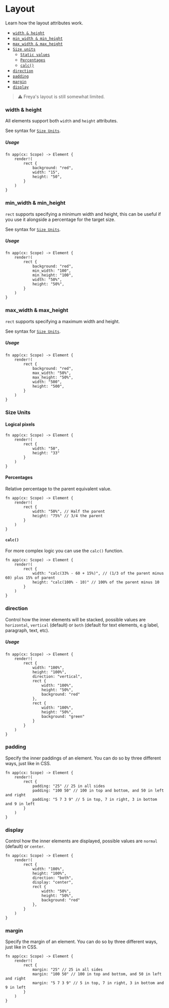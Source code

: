 # Layout

Learn how the layout attributes work.

- [`width & height`](#width_&_height)
- [`min_width & min_height`](#min_width_&_min_height)
- [`max_width & max_height`](#max_width_&_max_height)
- [`Size units`](#size_units)
  - [`Static values`](#static-values)
  - [`Percentages`](#percentages)
  - [`calc()`](#calc)
- [`direction`](#direction)
- [`padding`](#padding)
- [`margin`](#margin)
- [`display`](#display)

> ⚠️ Freya's layout is still somewhat limited.

### width & height
All elements support both `width` and `height` attributes.

See syntax for [`Size Units`](#size-units).

##### Usage

```rust, no_run
fn app(cx: Scope) -> Element {
    render!(
        rect {
            background: "red",
            width: "15",
            height: "50",
        }
    )
}
```

### min_width & min_height

`rect` supports specifying a minimum width and height, this can be useful if you use it alongside a percentage for the target size.

See syntax for [`Size Units`](#size-units).

##### Usage

```rust, no_run
fn app(cx: Scope) -> Element {
    render!(
        rect {
            background: "red",
            min_width: "100",
            min_height: "100",
            width: "50%",
            height: "50%",
        }
    )
}
```

### max_width & max_height

`rect` supports specifying a maximum width and height.

See syntax for [`Size Units`](#size-units).

##### Usage

```rust, no_run
fn app(cx: Scope) -> Element {
    render!(
        rect {
            background: "red",
            max_width: "50%",
            max_height: "50%",
            width: "500",
            height: "500",
        }
    )
}
```

### Size Units

#### Logical pixels

```rust, no_run
fn app(cx: Scope) -> Element {
    render!(
        rect {
            width: "50",
            height: "33"
        }
    )
}
```

#### Percentages
Relative percentage to the parent equivalent value.

```rust, no_run
fn app(cx: Scope) -> Element {
    render!(
        rect {
            width: "50%", // Half the parent
            height: "75%" // 3/4 the parent
        }
    )
}
```

#### `calc()`

For more complex logic you can use the `calc()` function.

```rust, no_run
fn app(cx: Scope) -> Element {
    render!(
        rect {
            width: "calc(33% - 60 + 15%)", // (1/3 of the parent minus 60) plus 15% of parent
            height: "calc(100% - 10)" // 100% of the parent minus 10
        }
    )
}
```

### direction

Control how the inner elements will be stacked, possible values are `horizontal`, `vertical` (default) or `both` (default for text elements, e.g label, paragraph, text, etc).

##### Usage

```rust, no_run
fn app(cx: Scope) -> Element {
    render!(
        rect {
            width: "100%",
            height: "100%",
            direction: "vertical",
            rect {
                width: "100%",
                height: "50%",
                background: "red"
            },
            rect {
                width: "100%",
                height: "50%",
                background: "green"
            }
        }
    )
}
```

### padding

Specify the inner paddings of an element. You can do so by three different ways, just like in CSS.

```rust, no_run
fn app(cx: Scope) -> Element {
    render!(
        rect {
            padding: "25" // 25 in all sides
            padding: "100 50" // 100 in top and bottom, and 50 in left and right
            padding: "5 7 3 9" // 5 in top, 7 in right, 3 in bottom and 9 in left
        }
    )
}

```

### display

Control how the inner elements are displayed, possible values are `normal` (default) or `center`.

```rust, no_run
fn app(cx: Scope) -> Element {
    render!(
        rect {
            width: "100%",
            height: "100%",
            direction: "both",
            display: "center",
            rect {
                width: "50%",
                height: "50%",
                background: "red"
            },
        }
    )
}
```

### margin

Specify the margin of an element. You can do so by three different ways, just like in CSS.

```rust, no_run
fn app(cx: Scope) -> Element {
    render!(
        rect {
            margin: "25" // 25 in all sides
            margin: "100 50" // 100 in top and bottom, and 50 in left and right
            margin: "5 7 3 9" // 5 in top, 7 in right, 3 in bottom and 9 in left
        }
    )
}
```